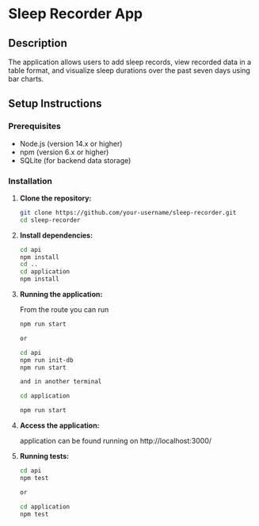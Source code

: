 # Sleep Recorder App

## Description

The application allows users to add sleep records, view recorded data in a table format, and visualize sleep durations over the past seven days using bar charts.

## Setup Instructions

### Prerequisites

- Node.js (version 14.x or higher)
- npm (version 6.x or higher)
- SQLite (for backend data storage)

### Installation

1. **Clone the repository:**

   ```bash
   git clone https://github.com/your-username/sleep-recorder.git
   cd sleep-recorder

2. **Install dependencies:**

    ```bash
    cd api
    npm install
    cd ..
    cd application
    npm install

3. **Running the application:**

    From the route you can run

    ```bash
    npm run start

    or

    cd api
    npm run init-db
    npm run start

    and in another terminal

    cd application

    npm run start

4. **Access the application:**

    application can be found running on
    http://localhost:3000/

5. **Running tests:**

    ```bash
    cd api
    npm test

    or

    cd application
    npm test
